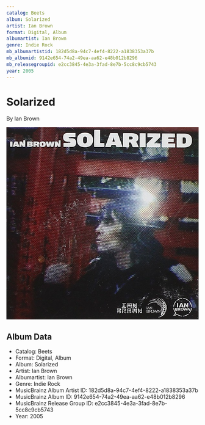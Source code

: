 ```yaml
---
catalog: Beets
album: Solarized
artist: Ian Brown
format: Digital, Album
albumartist: Ian Brown
genre: Indie Rock
mb_albumartistid: 182d5d8a-94c7-4ef4-8222-a1838353a37b
mb_albumid: 9142e654-74a2-49ea-aa62-e48b012b8296
mb_releasegroupid: e2cc3845-4e3a-3fad-8e7b-5cc8c9cb5743
year: 2005
---
```


# Solarized

By Ian Brown

![](../../assets/beetscovers/Ian_Brown-Solarized.jpg)

## Album Data

- Catalog: Beets
- Format: Digital, Album
- Album: Solarized
- Artist: Ian Brown
- Albumartist: Ian Brown
- Genre: Indie Rock
- MusicBrainz Album Artist ID: 182d5d8a-94c7-4ef4-8222-a1838353a37b
- MusicBrainz Album ID: 9142e654-74a2-49ea-aa62-e48b012b8296
- MusicBrainz Release Group ID: e2cc3845-4e3a-3fad-8e7b-5cc8c9cb5743
- Year: 2005

